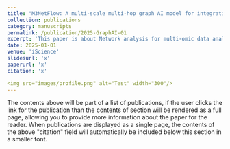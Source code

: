 ```yaml
---
title: "M3NetFlow: A multi-scale multi-hop graph AI model for integrative multi-omic data analysis"
collection: publications
category: manuscripts
permalink: /publication/2025-GraphAI-01
excerpt: 'This paper is about Network analysis for multi-omic data analysis'
date: 2025-01-01
venue: 'iScience'
slidesurl: 'x'
paperurl: 'x'
citation: 'x'

<img src="images/profile.png" alt="Test" width="300"/>
---
```


The contents above will be part of a list of publications, if the user clicks the link for the publication than the contents of section will be rendered as a full page, allowing you to provide more information about the paper for the reader. When publications are displayed as a single page, the contents of the above "citation" field will automatically be included below this section in a smaller font.
